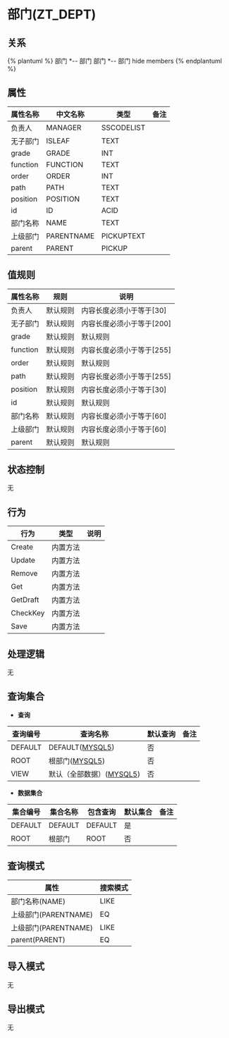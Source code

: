 # 部门(ZT_DEPT)

  

## 关系
{% plantuml %}
部门 *-- 部门 
部门 *-- 部门 
hide members
{% endplantuml %}

## 属性

| 属性名称        |    中文名称    | 类型     |  备注  |
| --------   |------------| -----   |  -------- | 
|负责人|MANAGER|SSCODELIST|&nbsp;|
|无子部门|ISLEAF|TEXT|&nbsp;|
|grade|GRADE|INT|&nbsp;|
|function|FUNCTION|TEXT|&nbsp;|
|order|ORDER|INT|&nbsp;|
|path|PATH|TEXT|&nbsp;|
|position|POSITION|TEXT|&nbsp;|
|id|ID|ACID|&nbsp;|
|部门名称|NAME|TEXT|&nbsp;|
|上级部门|PARENTNAME|PICKUPTEXT|&nbsp;|
|parent|PARENT|PICKUP|&nbsp;|

## 值规则
| 属性名称    | 规则    |  说明  |
| --------   |------------| ----- | 
|负责人|默认规则|内容长度必须小于等于[30]|
|无子部门|默认规则|内容长度必须小于等于[200]|
|grade|默认规则|默认规则|
|function|默认规则|内容长度必须小于等于[255]|
|order|默认规则|默认规则|
|path|默认规则|内容长度必须小于等于[255]|
|position|默认规则|内容长度必须小于等于[30]|
|id|默认规则|默认规则|
|部门名称|默认规则|内容长度必须小于等于[60]|
|上级部门|默认规则|内容长度必须小于等于[60]|
|parent|默认规则|默认规则|

## 状态控制

无


## 行为
| 行为    | 类型    |  说明  |
| --------   |------------| ----- | 
|Create|内置方法|&nbsp;|
|Update|内置方法|&nbsp;|
|Remove|内置方法|&nbsp;|
|Get|内置方法|&nbsp;|
|GetDraft|内置方法|&nbsp;|
|CheckKey|内置方法|&nbsp;|
|Save|内置方法|&nbsp;|

## 处理逻辑
无

## 查询集合

* **查询**

| 查询编号 | 查询名称       | 默认查询 |   备注|
| --------  | --------   | --------   | ----- |
|DEFAULT|DEFAULT([MYSQL5](../../appendix/query_MYSQL5.md#Dept_Default))|否|&nbsp;|
|ROOT|根部门([MYSQL5](../../appendix/query_MYSQL5.md#Dept_Root))|否|&nbsp;|
|VIEW|默认（全部数据）([MYSQL5](../../appendix/query_MYSQL5.md#Dept_View))|否|&nbsp;|

* **数据集合**

| 集合编号 | 集合名称   |  包含查询  | 默认集合 |   备注|
| --------  | --------   | -------- | --------   | ----- |
|DEFAULT|DEFAULT|DEFAULT|是|&nbsp;|
|ROOT|根部门|ROOT|否|&nbsp;|

## 查询模式
| 属性      |    搜索模式     |
| --------   |------------|
|部门名称(NAME)|LIKE|
|上级部门(PARENTNAME)|EQ|
|上级部门(PARENTNAME)|LIKE|
|parent(PARENT)|EQ|

## 导入模式
无


## 导出模式
无
